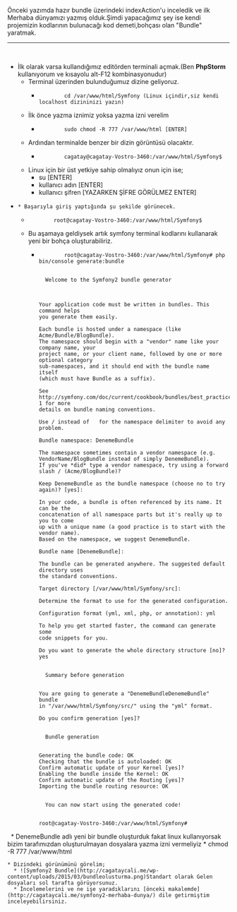 
Önceki yazımda hazır bundle üzerindeki indexAction'u inceledik ve ilk Merhaba dünyamızı yazmış olduk.Şimdi yapacağımız şey ise kendi projemizin kodlarının bulunacağı kod demeti,bohçası olan "Bundle"  yaratmak. 

* * *

 

  * İlk olarak varsa kullandığımız editörden terminali açmak.(Ben **PhpStorm** kullanıyorum ve kısayolu alt-F12 kombinasyonudur) 
    * Terminal üzerinden bulunduğumuz dizine geliyoruz. 
      *             cd /var/www/html/Symfony (Linux içindir,siz kendi localhost dizininizi yazın)

    * İlk önce yazma iznimiz yoksa yazma izni verelim 
      *             sudo chmod -R 777 /var/www/html [ENTER]

    * Ardından terminalde benzer bir dizin görüntüsü olacaktır. 
      *             cagatay@cagatay-Vostro-3460:/var/www/html/Symfony$

    * Linux için bir üst yetkiye sahip olmalıyız onun için ise; 
      * su [ENTER]
      * kullanıcı adın [ENTER]
      * kullanıcı şifren [YAZARKEN ŞİFRE GÖRÜLMEZ ENTER]
  *     * Başarıyla giriş yaptığında şu şekilde görünecek. 
      *             root@cagatay-Vostro-3460:/var/www/html/Symfony$

    * Bu aşamaya geldiysek artık symfony terminal kodlarını kullanarak yeni bir bohça oluşturabiliriz. 
      *             root@cagatay-Vostro-3460:/var/www/html/Symfony# php bin/console generate:bundle
            
                                                        
              Welcome to the Symfony2 bundle generator  
                                                        
            
            
            Your application code must be written in bundles. This command helps
            you generate them easily.
            
            Each bundle is hosted under a namespace (like Acme/Bundle/BlogBundle).
            The namespace should begin with a "vendor" name like your company name, your
            project name, or your client name, followed by one or more optional category
            sub-namespaces, and it should end with the bundle name itself
            (which must have Bundle as a suffix).
            
            See http://symfony.com/doc/current/cookbook/bundles/best_practices.html#index-1 for more
            details on bundle naming conventions.
            
            Use / instead of   for the namespace delimiter to avoid any problem.
            
            Bundle namespace: DenemeBundle
            
            The namespace sometimes contain a vendor namespace (e.g. VendorName/BlogBundle instead of simply DenemeBundle).
            If you've *did* type a vendor namespace, try using a forward slash / (Acme/BlogBundle)?
            
            Keep DenemeBundle as the bundle namespace (choose no to try again)? [yes]: 
            
            In your code, a bundle is often referenced by its name. It can be the
            concatenation of all namespace parts but it's really up to you to come
            up with a unique name (a good practice is to start with the vendor name).
            Based on the namespace, we suggest DenemeBundle.
            
            Bundle name [DenemeBundle]: 
            
            The bundle can be generated anywhere. The suggested default directory uses
            the standard conventions.
            
            Target directory [/var/www/html/Symfony/src]: 
            
            Determine the format to use for the generated configuration.
            
            Configuration format (yml, xml, php, or annotation): yml
            
            To help you get started faster, the command can generate some
            code snippets for you.
            
            Do you want to generate the whole directory structure [no]? yes
            
                                         
              Summary before generation  
                                         
            
            You are going to generate a "DenemeBundleDenemeBundle" bundle
            in "/var/www/html/Symfony/src/" using the "yml" format.
            
            Do you confirm generation [yes]? 
            
                                 
              Bundle generation  
                                 
            
            Generating the bundle code: OK
            Checking that the bundle is autoloaded: OK
            Confirm automatic update of your Kernel [yes]? 
            Enabling the bundle inside the Kernel: OK
            Confirm automatic update of the Routing [yes]? 
            Importing the bundle routing resource: OK
            
                                                           
              You can now start using the generated code!  
                                                           
            
            root@cagatay-Vostro-3460:/var/www/html/Symfony# 
            

 
    * DenemeBundle adlı yeni bir bundle oluşturduk fakat linux kullanıyorsak bizim tarafımızdan oluşturulmayan dosyalara yazma izni vermeliyiz 
      *             chmod -R 777 /var/www/html

    * Dizindeki görünümünü görelim; 
      * ![Symfony2 Bundle](http://cagataycali.me/wp-content/uploads/2015/03/bundleolusturma.png)Standart olarak Gelen dosyaları sol tarafta görüyorsunuz.
      * İncelemelerini ve ne işe yaradıklarını [önceki makalemde](http://cagataycali.me/symfony2-merhaba-dunya/) dile getirmiştim inceleyebilirsiniz.